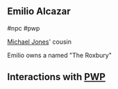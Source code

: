 ## Emilio Alcazar

#npc #pwp 

[Michael Jones](../../../Gaming/StarsWithoutNumber/PiratesWithoutPlunder/Michael%20Jones.md)\' cousin

Emilio owns a [](Civilian%20Starships.md#Ghora-Class%20Free%20Merchant|Ghora-Class%20Free%20Merchant) named "The Roxbury"

## Interactions with [PWP](Players%20and%20Their%20Characters.md)
